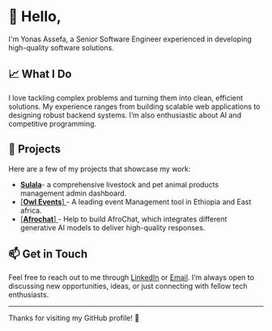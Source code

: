 # 👋 Hello,

I'm Yonas Assefa, a Senior Software Engineer experienced in developing high-quality software solutions.


## 📈 What I Do

I love tackling complex problems and turning them into clean, efficient solutions. My experience ranges from building scalable web applications to designing robust backend systems. I’m also enthusiastic about AI and competitive programming.

## 🔧 Projects

Here are a few of my projects that showcase my work:
- [**Sulala**](https://sulala.com/)- a comprehensive livestock and pet animal products management admin dashboard.
- <a href="https://owlevents.app/" target="_blank">[**Owl Events**] </a> - A leading event Management tool in Ethiopia and East africa.
- <a href="https://afrochat.app/" target="_blank">[**Afrochat**] </a> - Help to build AfroChat, which integrates different generative AI models to deliver high-quality responses.

## 📫 Get in Touch

Feel free to reach out to me through [LinkedIn](your-linkedin-profile) or [Email](mailto:your-email@example.com). I’m always open to discussing new opportunities, ideas, or just connecting with fellow tech enthusiasts.

---

Thanks for visiting my GitHub profile! 🚀
